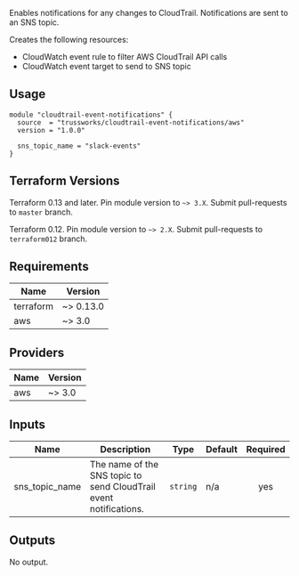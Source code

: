 Enables notifications for any changes to CloudTrail. Notifications are sent to an SNS topic.

Creates the following resources:

- CloudWatch event rule to filter AWS CloudTrail API calls
- CloudWatch event target to send to SNS topic

## Usage

```hcl
module "cloudtrail-event-notifications" {
  source  = "trussworks/cloudtrail-event-notifications/aws"
  version = "1.0.0"

  sns_topic_name = "slack-events"
}
```

## Terraform Versions

Terraform 0.13 and later. Pin module version to `~> 3.X`. Submit pull-requests to `master` branch.

Terraform 0.12. Pin module version to `~> 2.X`. Submit pull-requests to `terraform012` branch.

<!-- BEGINNING OF PRE-COMMIT-TERRAFORM DOCS HOOK -->
## Requirements

| Name | Version |
|------|---------|
| terraform | ~> 0.13.0 |
| aws | ~> 3.0 |

## Providers

| Name | Version |
|------|---------|
| aws | ~> 3.0 |

## Inputs

| Name | Description | Type | Default | Required |
|------|-------------|------|---------|:--------:|
| sns\_topic\_name | The name of the SNS topic to send CloudTrail event notifications. | `string` | n/a | yes |

## Outputs

No output.

<!-- END OF PRE-COMMIT-TERRAFORM DOCS HOOK -->
